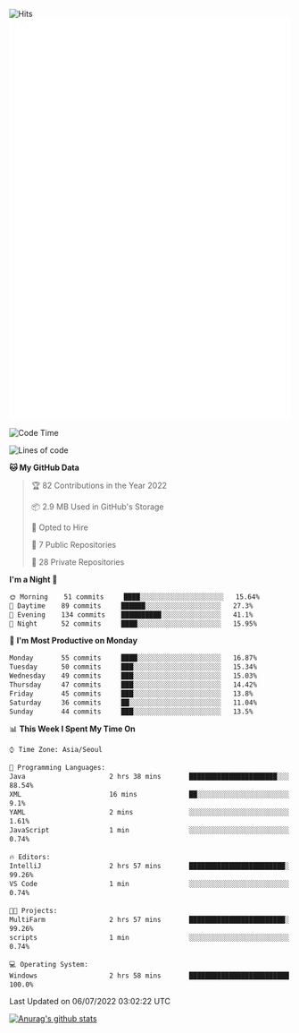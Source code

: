 ![Hits](https://hits.seeyoufarm.com/api/count/incr/badge.svg?url=https%3A%2F%2Fgithub.com%2Fkokose1234&count_bg=%2379C83D&title_bg=%23555555&icon=apple.svg&icon_color=%23E7E7E7&title=hits&edge_flat=false)
<br/>
![Metrics](https://github.com/kokose1234/kokose1234/blob/main/github-metrics.svg)

<!--START_SECTION:waka-->
![Code Time](http://img.shields.io/badge/Code%20Time-651%20hrs%2042%20mins-blue)

![Lines of code](https://img.shields.io/badge/From%20Hello%20World%20I%27ve%20Written-940%20Thousand%20lines%20of%20code-blue)

**🐱 My GitHub Data** 

> 🏆 82 Contributions in the Year 2022
 > 
> 📦 2.9 MB Used in GitHub's Storage 
 > 
> 💼 Opted to Hire
 > 
> 📜 7 Public Repositories 
 > 
> 🔑 28 Private Repositories  
 > 
**I'm a Night 🦉** 

```text
🌞 Morning    51 commits     ████░░░░░░░░░░░░░░░░░░░░░   15.64% 
🌆 Daytime    89 commits     ██████░░░░░░░░░░░░░░░░░░░   27.3% 
🌃 Evening    134 commits    ██████████░░░░░░░░░░░░░░░   41.1% 
🌙 Night      52 commits     ████░░░░░░░░░░░░░░░░░░░░░   15.95%

```
📅 **I'm Most Productive on Monday** 

```text
Monday       55 commits     ████░░░░░░░░░░░░░░░░░░░░░   16.87% 
Tuesday      50 commits     ███░░░░░░░░░░░░░░░░░░░░░░   15.34% 
Wednesday    49 commits     ███░░░░░░░░░░░░░░░░░░░░░░   15.03% 
Thursday     47 commits     ███░░░░░░░░░░░░░░░░░░░░░░   14.42% 
Friday       45 commits     ███░░░░░░░░░░░░░░░░░░░░░░   13.8% 
Saturday     36 commits     ██░░░░░░░░░░░░░░░░░░░░░░░   11.04% 
Sunday       44 commits     ███░░░░░░░░░░░░░░░░░░░░░░   13.5%

```


📊 **This Week I Spent My Time On** 

```text
⌚︎ Time Zone: Asia/Seoul

💬 Programming Languages: 
Java                     2 hrs 38 mins       ██████████████████████░░░   88.54% 
XML                      16 mins             ██░░░░░░░░░░░░░░░░░░░░░░░   9.1% 
YAML                     2 mins              ░░░░░░░░░░░░░░░░░░░░░░░░░   1.61% 
JavaScript               1 min               ░░░░░░░░░░░░░░░░░░░░░░░░░   0.74%

🔥 Editors: 
IntelliJ                 2 hrs 57 mins       ████████████████████████░   99.26% 
VS Code                  1 min               ░░░░░░░░░░░░░░░░░░░░░░░░░   0.74%

🐱‍💻 Projects: 
MultiFarm                2 hrs 57 mins       ████████████████████████░   99.26% 
scripts                  1 min               ░░░░░░░░░░░░░░░░░░░░░░░░░   0.74%

💻 Operating System: 
Windows                  2 hrs 58 mins       █████████████████████████   100.0%

```


 Last Updated on 06/07/2022 03:02:22 UTC
<!--END_SECTION:waka-->

[![Anurag's github stats](https://github-readme-stats.vercel.app/api?username=kokose1234&theme=dracula)](https://github.com/anuraghazra/github-readme-stats)



	

